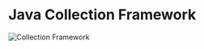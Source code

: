 # Java Collection Framework

![Collection Framework](https://techvidvan.com/tutorials/wp-content/uploads/sites/2/2020/03/collection-framework-hierarchy-in-java.jpg)
